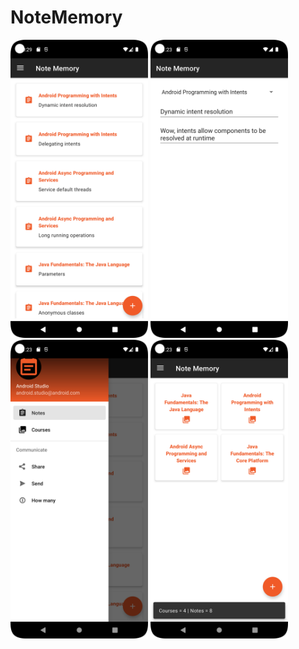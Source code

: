 # NoteMemory
<img src="Screenshot_list.png" width="220"
float="left"/>
<img src="Screenshot_note.png" width="220"/>
<img src="Screenshot_nav_drawer.png" width="220"/>
<img src="Screenshot_courses_and_count.png" width="220"/>
